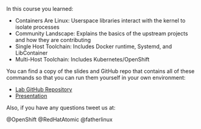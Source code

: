 In this course you learned:

- Containers Are Linux: Userspace libraries interact with the kernel to isolate processes
- Community Landscape: Explains the basics of the upstream projects and how they are contributing
- Single Host Toolchain: Includes Docker runtime, Systemd, and LibContainer
- Multi-Host Toolchain: Includes Kubernetes/OpenShift

You can find a copy of the slides and GitHub repo that contains all of these commands so that you can run them yourself in your own environment:

- [Lab GitHub Repository](https://github.com/openshift-labs/learn-katacoda)
- [Presentation](https://docs.google.com/presentation/d/1S-JqLQ4jatHwEBRUQRiA5WOuCwpTUnxl2d1qRUoTz5g/edit#slide=id.g2065a112e4_1_36)

Also, if you have any questions tweet us at:

@OpenShift @RedHatAtomic @fatherlinux
